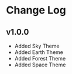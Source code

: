 # Change Log

## v1.0.0

-   Added Sky Theme
-   Added Earth Theme
-   Added Forest Theme
-   Added Space Theme
